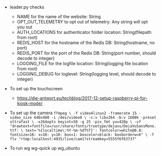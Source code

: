 * leader.py checks   
	* NAME for the name of the website: String
	* OPT_OUT_TELEMETRY to opt out of telemetry: Any string will opt you out
	* AUTH_LOCATIONS for authenticator folder location: String(filepath from root)
	* REDIS_HOST for the hostname of the Redis DB: String(hostname, no port)
	* REDIS_PORT for the port of the Redis DB: String(port number, should decode to integer)
	* LOGGING_FILE for the logfile location: String(logging file location from root)
	* LOGGING_DEBUG for loglevel: String(logging level, should decode to integer)

* To set up the touchscreen
	* https://die-antwort.eu/techblog/2017-12-setup-raspberry-pi-for-kiosk-mode/

* To set up the camera
``
ffmpeg \
    -f video4linux2 -framerate 15 -video_size 640x480 -i /dev/video0 \
    -c:v libx264 -b:v 1600k -preset ultrafast \
    -x264opts keyint=50 -g 25 -pix_fmt yuv420p \
    -vf "drawtext=fontfile=/usr/share/fonts/truetype/dejavu/DejaVuSansMono.ttf: \
text='%{localtime\:%Y-%m-%dT%T}': fontcolor=white@0.8: fontsize=16: x=10: y=10: box=1: boxcolor=black: boxborderw=6" \
    -f flv "rtmp:localhost:4935/live/cam1?streamkey=5555f6f63737"
``

* To run wg wg-quick up wg_ubuntu